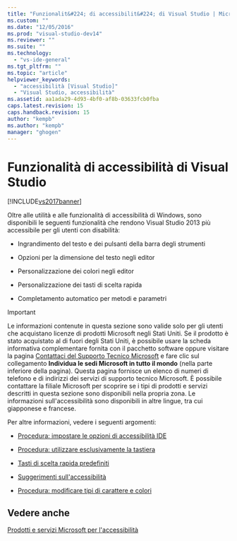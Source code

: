 ```yaml
---
title: "Funzionalit&#224; di accessibilit&#224; di Visual Studio | Microsoft Docs"
ms.custom: ""
ms.date: "12/05/2016"
ms.prod: "visual-studio-dev14"
ms.reviewer: ""
ms.suite: ""
ms.technology: 
  - "vs-ide-general"
ms.tgt_pltfrm: ""
ms.topic: "article"
helpviewer_keywords: 
  - "accessibilità [Visual Studio]"
  - "Visual Studio, accessibilità"
ms.assetid: aa1ada29-4d93-4bf0-af8b-03633fcb0fba
caps.latest.revision: 15
caps.handback.revision: 15
author: "kempb"
ms.author: "kempb"
manager: "ghogen"
---
```

# Funzionalit&#224; di accessibilit&#224; di Visual Studio
[!INCLUDE[vs2017banner](../../code-quality/includes/vs2017banner.md)]

Oltre alle utilità e alle funzionalità di accessibilità di Windows, sono disponibili le seguenti funzionalità che rendono Visual Studio 2013 più accessibile per gli utenti con disabilità:  
  
-   Ingrandimento del testo e dei pulsanti della barra degli strumenti  
  
-   Opzioni per la dimensione del testo negli editor  
  
-   Personalizzazione dei colori negli editor  
  
-   Personalizzazione dei tasti di scelta rapida  
  
-   Completamento automatico per metodi e parametri  
  
> [!IMPORTANT]
>  Le informazioni contenute in questa sezione sono valide solo per gli utenti che acquistano licenze di prodotti Microsoft negli Stati Uniti.  Se il prodotto è stato acquistato al di fuori degli Stati Uniti, è possibile usare la scheda informativa complementare fornita con il pacchetto software oppure visitare la pagina [Contattaci del Supporto Tecnico Microsoft](http://support.microsoft.com/ContactUs) e fare clic sul collegamento **Individua le sedi Microsoft in tutto il mondo** \(nella parte inferiore della pagina\).  Questa pagina fornisce un elenco di numeri di telefono e di indirizzi dei servizi di supporto tecnico Microsoft.  È possibile contattare la filiale Microsoft per scoprire se i tipi di prodotti e servizi descritti in questa sezione sono disponibili nella propria zona.  Le informazioni sull'accessibilità sono disponibili in altre lingue, tra cui giapponese e francese.  
  
 Per altre informazioni, vedere i seguenti argomenti:  
  
-   [Procedura: impostare le opzioni di accessibilità IDE](../../ide/reference/how-to-set-ide-accessibility-options.md)  
  
-   [Procedura: utilizzare esclusivamente la tastiera](../../ide/reference/how-to-use-the-keyboard-exclusively.md)  
  
-   [Tasti di scelta rapida predefiniti](../../ide/default-keyboard-shortcuts-in-visual-studio.md)  
  
-   [Suggerimenti sull'accessibilità](../../ide/reference/accessibility-tips-and-tricks.md)  
  
-   [Procedura: modificare tipi di carattere e colori](../../ide/how-to-change-fonts-and-colors-in-visual-studio.md)  
  
## Vedere anche  
 [Prodotti e servizi Microsoft per l'accessibilità](../../ide/reference/accessibility-products-and-services-from-microsoft.md)